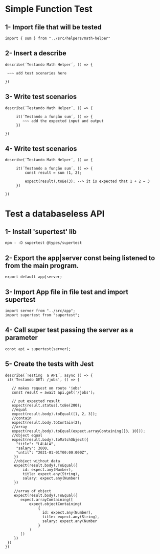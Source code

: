 
# Simple Function Test

## 1- Import file that will be tested
 
 ```
 import { sum } from "../src/helpers/math-helper"
 ```

## 2- Insert a describe
 
 ```
 describe(´Testando Math Helper´, () => {
 
  ~~~ add test scenarios here
 
 })
 ```
 
 ## 3- Write test scenarios
 
 ```
 describe(´Testando Math Helper´, () => {
 
      it(´Testando a função sum´, () => {
         ~~~ add the expected input and output
      })
 
 })
 ```
 
  ## 4- Write test scenarios
 
 ```
 describe(´Testando Math Helper´, () => {
 
      it(´Testando a função sum´, () => {
          const result = sum (1, 2); 
          
          expect(result).toBe(3); --> it is expected that 1 + 2 = 3
      })
 
 })
 ```
 
# Test a databaseless API
  
## 1- Install 'supertest' lib
 
 ```
 npm - -D supertest @types/supertest
 ```

  
## 2- Export the app|server const being listened to from the main program.
 
 ```
 export default app|server;
 ```
 
   
## 3- Import App file in file test and import supertest
 
 ```
 import server from "../src/app";
 import supertest from "supertest";
 ```
 
 ## 4- Call super test passing the server as a parameter
 
 ```
const api = supertest(server);
 ```
 
 ## 5- Create the tests with Jest
  
 ```
describe(´Testing  a API´, async () => {
  it('Testando GET: /jobs', () => {
    
    // makes request on route 'jobs'
    const result = await api.get('/jobs');
    
    // put expected result
    expect(result.status).toBe(200);
    //equal
    expect(result.body).toEqual([1, 2, 3]);
    //contain
    expect(result.body.toContain(2); 
    //array
    expect(result.body).toEqual(expect.arrayContaining([3, 10])); 
    //object equal
    expect(result.body).toMatchObject({
      "title": "LALALA",
      "salary": 3000,
      "until": "2021-01-01T00:00:000Z",
     })
     //object without data
     expect(result.body).ToEqual({
         id: expect.any(Number),
         title: expect.any(String),
         salary: expect.any(Number)
     })
     
     //array of object
     expect(result.body).ToEqual({
        expect.arrayContaining([
            expect.objectContaining(
                {
                  id: expect.any(Number),
                  title: expect.any(String),
                  salary: expect.any(Number
                }
            )
        ])
     })
  })
})
 ```
